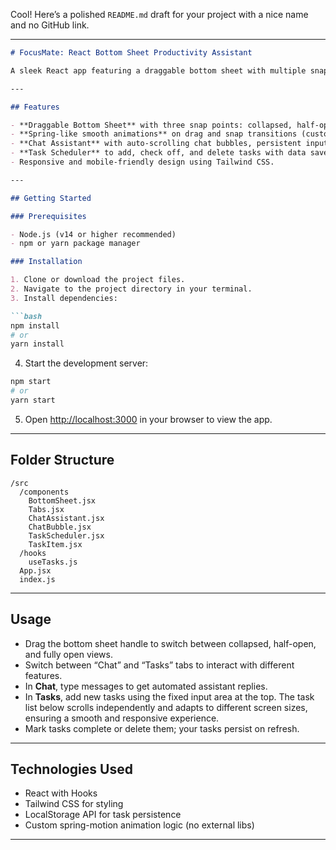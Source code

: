 Cool! Here’s a polished `README.md` draft for your project with a nice name and no GitHub link.

---

````markdown
# FocusMate: React Bottom Sheet Productivity Assistant

A sleek React app featuring a draggable bottom sheet with multiple snap points, combining a Chat Assistant and Task Scheduler to boost your productivity. Built with React hooks, smooth animations, and Tailwind CSS — no third-party animation libraries required.

---

## Features

- **Draggable Bottom Sheet** with three snap points: collapsed, half-open, and fully open.
- **Spring-like smooth animations** on drag and snap transitions (custom implemented).
- **Chat Assistant** with auto-scrolling chat bubbles, persistent input, and canned AI responses.
- **Task Scheduler** to add, check off, and delete tasks with data saved in localStorage.
- Responsive and mobile-friendly design using Tailwind CSS.

---

## Getting Started

### Prerequisites

- Node.js (v14 or higher recommended)
- npm or yarn package manager

### Installation

1. Clone or download the project files.
2. Navigate to the project directory in your terminal.
3. Install dependencies:

```bash
npm install
# or
yarn install
````

4. Start the development server:

```bash
npm start
# or
yarn start
```

5. Open [http://localhost:3000](http://localhost:3000) in your browser to view the app.

---

## Folder Structure

```
/src
  /components
    BottomSheet.jsx
    Tabs.jsx
    ChatAssistant.jsx
    ChatBubble.jsx
    TaskScheduler.jsx
    TaskItem.jsx
  /hooks
    useTasks.js
  App.jsx
  index.js
```

---

## Usage

* Drag the bottom sheet handle to switch between collapsed, half-open, and fully open views.
* Switch between “Chat” and “Tasks” tabs to interact with different features.
* In **Chat**, type messages to get automated assistant replies.
* In **Tasks**, add new tasks using the fixed input area at the top.
  The task list below scrolls independently and adapts to different screen sizes,
  ensuring a smooth and responsive experience.
* Mark tasks complete or delete them; your tasks persist on refresh.
---

## Technologies Used

* React with Hooks
* Tailwind CSS for styling
* LocalStorage API for task persistence
* Custom spring-motion animation logic (no external libs)

---


